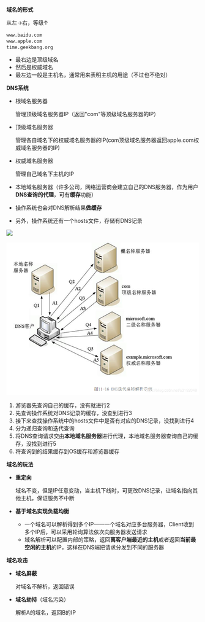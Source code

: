 **域名的形式**

从左→右，等级↑

```
www.baidu.com
www.apple.com
time.geekbang.org
```

* 最右边是顶级域名
* 然后是权威域名
* 最左边一般是主机名，通常用来表明主机的用途（不过也不绝对）

**DNS系统**

* 根域名服务器
  
  管理顶级域名服务器IP（返回"com"等顶级域名服务器的IP）

* 顶级域名服务器
  
  管理各自域名下的权威域名服务器的IP(com顶级域名服务器返回apple.com权威域名服务器的IP)

* 权威域名服务器
  
  管理自己域名下主机的IP

* 本地域名服务器（许多公司，网络运营商会建立自己的DNS服务器，作为用户**DNS查询的代理**，可有**缓存**功能）

* 操作系统也会对DNS解析结果**做缓存**

* 另外，操作系统还有一个hosts文件，存储有DNS记录

![](D:\桌面\Hxq-Note\计算机网络\3.%20HTTP\p\8.png)

![](p/7.png)

1. 游览器先查询自己的缓存，没有就进行2
2. 先查询操作系统对DNS记录的缓存，没查到进行3
3. 接下来查找操作系统中的hosts文件中是否有对应的DNS记录，没找到进行4
4. 分为递归查询和迭代查询
5. 将DNS查询请求交由**本地域名服务器**进行代理，本地域名服务器查询自己的缓存，没找到进行5
6. 将查询到的结果缓存到OS缓存和游览器缓存

**域名的玩法**

* **重定向**
  
  域名不变，但是IP任意变动，当主机下线时，可更改DNS记录，让域名指向其他主机，保证服务不中断

* **基于域名实现负载均衡**
  
  * 一个域名可以解析得到多个IP——一个域名对应多台服务器，Client收到多个IP后，可以采用轮询算法依次向服务器发送请求
  * 域名解析可以配置内部的策略，返回**离客户端最近的主机**或者返回**当前最空闲的主机**的IP，这样在DNS端把请求分发到不同的服务器

**域名攻击**

* **域名屏蔽**
  
  对域名不解析，返回错误

* **域名劫持**（域名污染）
  
  解析A的域名，返回B的IP
